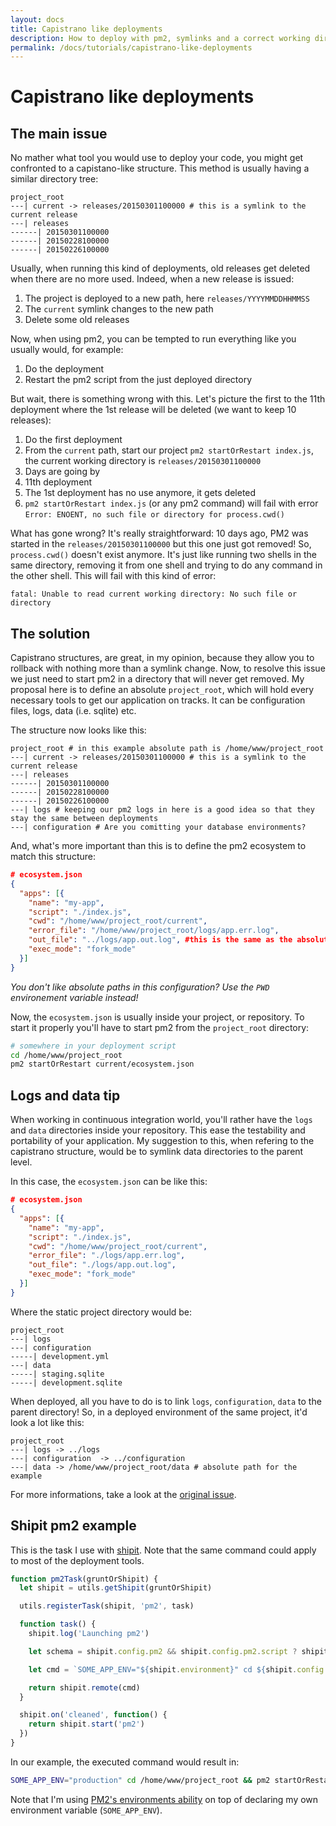 ```yaml
---
layout: docs
title: Capistrano like deployments
description: How to deploy with pm2, symlinks and a correct working directory
permalink: /docs/tutorials/capistrano-like-deployments
---
```


# Capistrano like deployments

## The main issue

No mather what tool you would use to deploy your code, you might get confronted to a capistano-like structure. This method is usually having a similar directory tree:

```
project_root
---| current -> releases/20150301100000 # this is a symlink to the current release
---| releases
------| 20150301100000
------| 20150228100000
------| 20150226100000
```

Usually, when running this kind of deployments, old releases get deleted when there are no more used. Indeed, when a new release is issued:

1. The project is deployed to a new path, here `releases/YYYYMMDDHHMMSS`
2. The `current` symlink changes to the new path
3. Delete some old releases

Now, when using pm2, you can be tempted to run everything like you usually would, for example:

1. Do the deployment
2. Restart the pm2 script from the just deployed directory

But wait, there is something wrong with this. Let's picture the first to the 11th deployment where the 1st release will be deleted (we want to keep 10 releases):

1. Do the first deployment
2. From the `current` path, start our project `pm2 startOrRestart index.js`, the current working directory is `releases/20150301100000`
3. Days are going by
4. 11th deployment 
5. The 1st deployment has no use anymore, it gets deleted
6. `pm2 startOrRestart index.js` (or any pm2 command) will fail with error `Error: ENOENT, no such file or directory for process.cwd()`

What has gone wrong? It's really straightforward: 10 days ago, PM2 was started in the `releases/20150301100000` but this one just got removed! So, `process.cwd()` doesn't exist anymore. It's just like running two shells in the same directory, removing it from one shell and trying to do any command in the other shell. This will fail with this kind of error:

```
fatal: Unable to read current working directory: No such file or directory
```

## The solution

Capistrano structures, are great, in my opinion, because they allow you to rollback with nothing more than a symlink change. Now, to resolve this issue we just need to start pm2 in a directory that will never get removed.
My proposal here is to define an absolute `project_root`, which will hold every necessary tools to get our application on tracks. It can be configuration files, logs, data (i.e. sqlite) etc. 

The structure now looks like this:

```
project_root # in this example absolute path is /home/www/project_root
---| current -> releases/20150301100000 # this is a symlink to the current release
---| releases
------| 20150301100000
------| 20150228100000
------| 20150226100000
---| logs # keeping our pm2 logs in here is a good idea so that they stay the same between deployments
---| configuration # Are you comitting your database environments?
```

And, what's more important than this is to define the pm2 ecosystem to match this structure:

```json
# ecosystem.json
{
  "apps": [{
    "name": "my-app",
    "script": "./index.js",
    "cwd": "/home/www/project_root/current", 
    "error_file": "/home/www/project_root/logs/app.err.log",
    "out_file": "../logs/app.out.log", #this is the same as the absolute error_file path
    "exec_mode": "fork_mode"
  }]
}
```

*You don't like absolute paths in this configuration? Use the `PWD` environement variable instead!*

Now, the `ecosystem.json` is usually inside your project, or repository. To start it properly you'll have to start pm2 from the `project_root` directory:

```bash
# somewhere in your deployment script
cd /home/www/project_root
pm2 startOrRestart current/ecosystem.json
```

## Logs and data tip

When working in continuous integration world, you'll rather have the `logs` and `data` directories inside your repository. This ease the testability and portability of your application. My suggestion to this, when refering to the capistrano structure, would be to symlink data directories to the parent level.

In this case, the `ecosystem.json` can be like this:

```json
# ecosystem.json
{
  "apps": [{
    "name": "my-app",
    "script": "./index.js",
    "cwd": "/home/www/project_root/current",
    "error_file": "./logs/app.err.log",
    "out_file": "./logs/app.out.log", 
    "exec_mode": "fork_mode"
  }]
}
```

Where the static project directory would be:

```
project_root 
---| logs 
---| configuration 
-----| development.yml 
---| data 
-----| staging.sqlite 
-----| development.sqlite 
```

When deployed, all you have to do is to link `logs`, `configuration`, `data` to the parent directory! So, in a deployed environment of the same project, it'd look a lot like this:

```
project_root 
---| logs -> ../logs
---| configuration  -> ../configuration
---| data -> /home/www/project_root/data # absolute path for the example
```

For more informations, take a look at the [original issue](https://github.com/Unitech/pm2/issues/1623).

## Shipit pm2 example

This is the task I use with [shipit](https://github.com/shipitjs/shipit). Note that the same command could apply to most of the deployment tools.

```javascript
function pm2Task(gruntOrShipit) {
  let shipit = utils.getShipit(gruntOrShipit)

  utils.registerTask(shipit, 'pm2', task)

  function task() {
    shipit.log('Launching pm2') 

    let schema = shipit.config.pm2 && shipit.config.pm2.script ? shipit.config.pm2.script : 'ecosystem.json'

    let cmd = `SOME_APP_ENV="${shipit.environment}" cd ${shipit.config.deployTo} && pm2 startOrRestart --env ${shipit.environment} current/${schema}`

    return shipit.remote(cmd)
  }

  shipit.on('cleaned', function() {
    return shipit.start('pm2') 
  })
}
```

In our example, the executed command would result in:

```bash
SOME_APP_ENV="production" cd /home/www/project_root && pm2 startOrRestart --env production current/ecosystem.json`
```

Note that I'm using [PM2's environments ability](http://pm2.keymetrics.io/docs/usage/application-declaration/#switching-to-different-environments) on top of declaring my own environment variable (`SOME_APP_ENV`).
